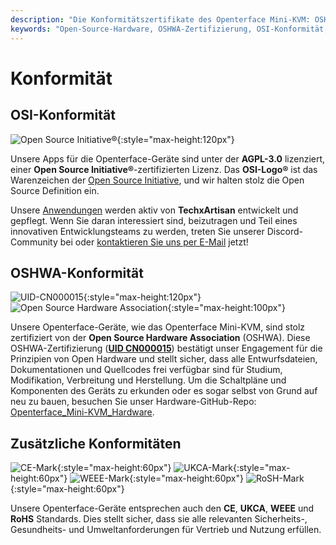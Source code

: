 ```yaml
---
description: "Die Konformitätszertifikate des Openterface Mini-KVM: OSHWA-zertifiziert (UID CN000015), OSI-anerkannte AGPL-3.0-Lizenz sowie CE-, UKCA-, WEEE- und RoHS-Konformität. Vollständig Open-Source-Hardware und -Software mit vollständiger Dokumentation verfügbar."
keywords: "Open-Source-Hardware, OSHWA-Zertifizierung, OSI-Konformität, AGPL-3.0-Lizenz, CE-Zertifizierung, UKCA-Zeichen, WEEE-Konformität, RoHS-Standard, Hardware-Zertifizierung, Open-Source-Dokumentation, TechxArtisan, Hardware-Konformität, Mini-KVM-Zertifizierung, Open-Hardware-Design"
---
```


# Konformität

## OSI-Konformität

![Open Source Initiative®](https://assets.openterface.com/images/trademark/open-source-initiative.svg){:style="max-height:120px"}

Unsere Apps für die Openterface-Geräte sind unter der **AGPL-3.0** lizenziert, einer **Open Source Initiative®**-zertifizierten Lizenz. Das **OSI-Logo®** ist das Warenzeichen der [Open Source Initiative](http://opensource.org), und wir halten stolz die Open Source Definition ein.

Unsere [Anwendungen](/app) werden aktiv von **TechxArtisan** entwickelt und gepflegt. Wenn Sie daran interessiert sind, beizutragen und Teil eines innovativen Entwicklungsteams zu werden, treten Sie unserer Discord-Community bei oder [kontaktieren Sie uns per E-Mail](mailto:info@openterface.com) jetzt!

## OSHWA-Konformität

![UID-CN000015](https://assets.openterface.com/images/trademark/oshw-cn000015.svg){:style="max-height:120px"}
![Open Source Hardware Association](https://assets.openterface.com/images/trademark/open-source-hardware.svg){:style="max-height:100px"}

Unsere Openterface-Geräte, wie das Openterface Mini-KVM, sind stolz zertifiziert von der **Open Source Hardware Association** (OSHWA). Diese OSHWA-Zertifizierung ([**UID CN000015**](https://certification.oshwa.org/cn000015.html)) bestätigt unser Engagement für die Prinzipien von Open Hardware und stellt sicher, dass alle Entwurfsdateien, Dokumentationen und Quellcodes frei verfügbar sind für Studium, Modifikation, Verbreitung und Herstellung. Um die Schaltpläne und Komponenten des Geräts zu erkunden oder es sogar selbst von Grund auf neu zu bauen, besuchen Sie unser Hardware-GitHub-Repo: [Openterface_Mini-KVM_Hardware](https://github.com/TechxArtisanStudio/Openterface_Mini-KVM_Hardware).

## Zusätzliche Konformitäten
![CE-Mark](https://assets.openterface.com/images/trademark/ce.svg){:style="max-height:60px"}
![UKCA-Mark](https://assets.openterface.com/images/trademark/ukca.svg){:style="max-height:60px"}
![WEEE-Mark](https://assets.openterface.com/images/trademark/weee.svg){:style="max-height:60px"}
![RoSH-Mark](https://assets.openterface.com/images/trademark/rohs.svg){:style="max-height:60px"}

Unsere Openterface-Geräte entsprechen auch den **CE**, **UKCA**, **WEEE** und **RoHS** Standards. Dies stellt sicher, dass sie alle relevanten Sicherheits-, Gesundheits- und Umweltanforderungen für Vertrieb und Nutzung erfüllen.
